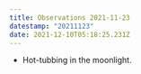 ```yaml
---
title: Observations 2021-11-23
datestamp: "20211123"
date: 2021-12-10T05:18:25.231Z
---
```

- Hot-tubbing in the moonlight.
